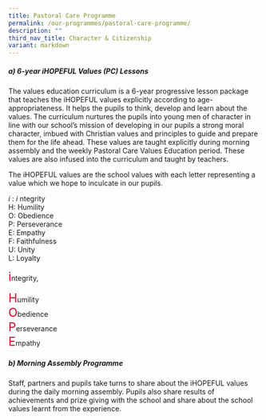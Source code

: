 ```yaml
---
title: Pastoral Care Programme
permalink: /our-programmes/pastoral-care-programme/
description: ""
third_nav_title: Character & Citizenship
variant: markdown
---
```


##### **a) 6-year iHOPEFUL Values (PC) Lessons**
The values education curriculum is a 6-year progressive lesson package that teaches the&nbsp;iHOPEFUL values explicitly according to age-appropriateness. It helps the pupils to think, develop and learn about the values. The curriculum nurtures the pupils into young men of character in line with our school’s mission of developing in our pupils a strong moral character, imbued with Christian values and principles to guide and prepare them for the life ahead. These values are taught explicitly during morning assembly and the weekly Pastoral Care Values Education period. These values are also infused into the curriculum and taught by teachers.

The&nbsp;iHOPEFUL values are the school values with each letter representing a value which we hope to inculcate in our pupils.

_i_&nbsp;:&nbsp;_i_ ntegrity  
H: Humility  
O: Obedience  
P: Perseverance  
E: Empathy  
F: Faithfulness  
U: Unity  
L: Loyalty


<style>
    .highlight {
      color: #CE0E2D;
      font-size:24px
    }
  </style>
<span class="highlight">i</span>ntegrity,

<span class="highlight">H</span>umility <br>
<span class="highlight">O</span>bedience<br> <span class="highlight">P</span>erseverance <br> <span class="highlight">E</span>mpathy <br>

##### **b) Morning Assembly Programme**
Staff, partners and pupils take turns to share about the&nbsp;iHOPEFUL values during the daily morning assembly. Pupils also share results of achievements and prize giving with the school and share about the school values learnt from the experience.